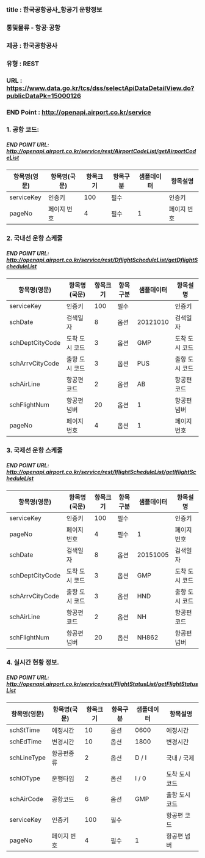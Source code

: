 ### title : 한국공항공사\_항공기 운항정보

### 통및물류 - 항공·공항

### 제공 : 한국공항공사

### 유형 : REST

### URL : https://www.data.go.kr/tcs/dss/selectApiDataDetailView.do?publicDataPk=15000126

### END Point : http://openapi.airport.co.kr/service

### 1. 공항 코드:

##### END POINT URL: http://openapi.airport.co.kr/service/rest/AirportCodeList/getAirportCodeList

| 항목명(영문) | 항목명(국문) | 항목크기 | 항목구분 | 샘플데이터 | 항목설명    |
| ------------ | ------------ | -------- | -------- | ---------- | ----------- |
| serviceKey   | 인증키       | 100      | 필수     |            | 인증키      |
| pageNo       | 페이지 번호  | 4        | 필수     | 1          | 페이지 번호 |

### 2. 국내선 운항 스케줄

##### END POINT URL: http://openapi.airport.co.kr/service/rest/DflightScheduleList/getDflightScheduleList

| 항목명(영문)    | 항목명(국문)   | 항목크기 | 항목구분 | 샘플데이터 | 항목설명       |
| --------------- | -------------- | -------- | -------- | ---------- | -------------- |
| serviceKey      | 인증키         | 100      | 필수     |            | 인증키         |
| schDate         | 검색일자       | 8        | 옵션     | 20121010   | 검색일자       |
| schDeptCityCode | 도착 도시 코드 | 3        | 옵션     | GMP        | 도착 도시 코드 |
| schArrvCityCode | 출항 도시 코드 | 3        | 옵션     | PUS        | 출항 도시 코드 |
| schAirLine      | 항공편 코드    | 2        | 옵션     | AB         | 항공편 코드    |
| schFlightNum    | 항공편 넘버    | 20       | 옵션     | 1          | 항공편 넘버    |
| pageNo          | 페이지 번호    | 4        | 옵션     | 1          | 페이지 번호    |

### 3. 국제선 운항 스케줄

##### END POINT URL: http://openapi.airport.co.kr/service/rest/IflightScheduleList/getIflightScheduleList

| 항목명(영문)    | 항목명(국문)   | 항목크기 | 항목구분 | 샘플데이터 | 항목설명       |
| --------------- | -------------- | -------- | -------- | ---------- | -------------- |
| serviceKey      | 인증키         | 100      | 필수     |            | 인증키         |
| pageNo          | 페이지 번호    | 4        | 필수     | 1          | 페이지 번호    |
| schDate         | 검색일자       | 8        | 옵션     | 20151005   | 검색일자       |
| schDeptCityCode | 도착 도시 코드 | 3        | 옵션     | GMP        | 도착 도시 코드 |
| schArrvCityCode | 출항 도시 코드 | 3        | 옵션     | HND        | 출항 도시 코드 |
| schAirLine      | 항공편 코드    | 2        | 옵션     | NH         | 항공편 코드    |
| schFlightNum    | 항공편 넘버    | 20       | 옵션     | NH862      | 항공편 넘버    |

### 4. 실시간 현황 정보.

##### END POINT URL: http://openapi.airport.co.kr/service/rest/FlightStatusList/getFlightStatusList

| 항목명(영문) | 항목명(국문) | 항목크기 | 항목구분 | 샘플데이터 | 항목설명       |
| ------------ | ------------ | -------- | -------- | ---------- | -------------- |
| schStTime    | 예정시간     | 10       | 옵션     | 0600       | 예정시간       |
| schEdTime    | 변경시간     | 10       | 옵션     | 1800       | 변경시간       |
| schLineType  | 항공편종류   | 2        | 옵션     | D / I      | 국내 / 국제    |
| schIOType    | 운행타입     | 2        | 옵션     | I / 0      | 도착 도시 코드 |
| schAirCode   | 공항코드     | 6        | 옵션     | GMP        | 출항 도시 코드 |
| serviceKey   | 인증키       | 100      | 필수     |            | 항공편 코드    |
| pageNo       | 페이지 번호  | 4        | 필수     | 1          | 항공편 넘버    |
